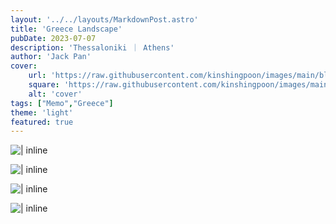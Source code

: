 ```yaml
---
layout: '../../layouts/MarkdownPost.astro'
title: 'Greece Landscape'
pubDate: 2023-07-07
description: 'Thessaloniki ｜ Athens'
author: 'Jack Pan'
cover:
    url: 'https://raw.githubusercontent.com/kinshingpoon/images/main/blog-imgs/202307072011177.png'
    square: 'https://raw.githubusercontent.com/kinshingpoon/images/main/blog-imgs/202307072011177.png'
    alt: 'cover'
tags: ["Memo","Greece"]
theme: 'light'
featured: true
---
```

![| inline](https://raw.githubusercontent.com/kinshingpoon/images/main/blog-imgs/B5D69F28-BA47-40E6-BCBE-C85BAA25BED0_1_105_c.jpeg)

![| inline](https://raw.githubusercontent.com/kinshingpoon/images/main/blog-imgs/88293913-ED02-4C56-8474-E7E21D588533_1_102_o.jpeg)

![| inline](https://raw.githubusercontent.com/kinshingpoon/images/main/blog-imgs/CDFAC011-4B2D-413B-AB81-ACAC58AF2225_1_105_c.jpeg)

![| inline](https://raw.githubusercontent.com/kinshingpoon/images/main/blog-imgs/565925B1-2F10-4EC9-A4DC-BC90FA999540_1_102_o.jpeg)


